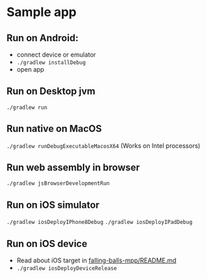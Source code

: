 # Sample app

## Run on Android:

- connect device or emulator
- `./gradlew installDebug`
- open app

## Run on Desktop jvm

`./gradlew run`

## Run native on MacOS

`./gradlew runDebugExecutableMacosX64` (Works on Intel processors)

## Run web assembly in browser

`./gradlew jsBrowserDevelopmentRun`

## Run on iOS simulator

`./gradlew iosDeployIPhone8Debug`
`./gradlew iosDeployIPadDebug`

## Run on iOS device

- Read about iOS target in [falling-balls-mpp/README.md](../falling-balls-mpp/README.md)
- `./gradlew iosDeployDeviceRelease`
